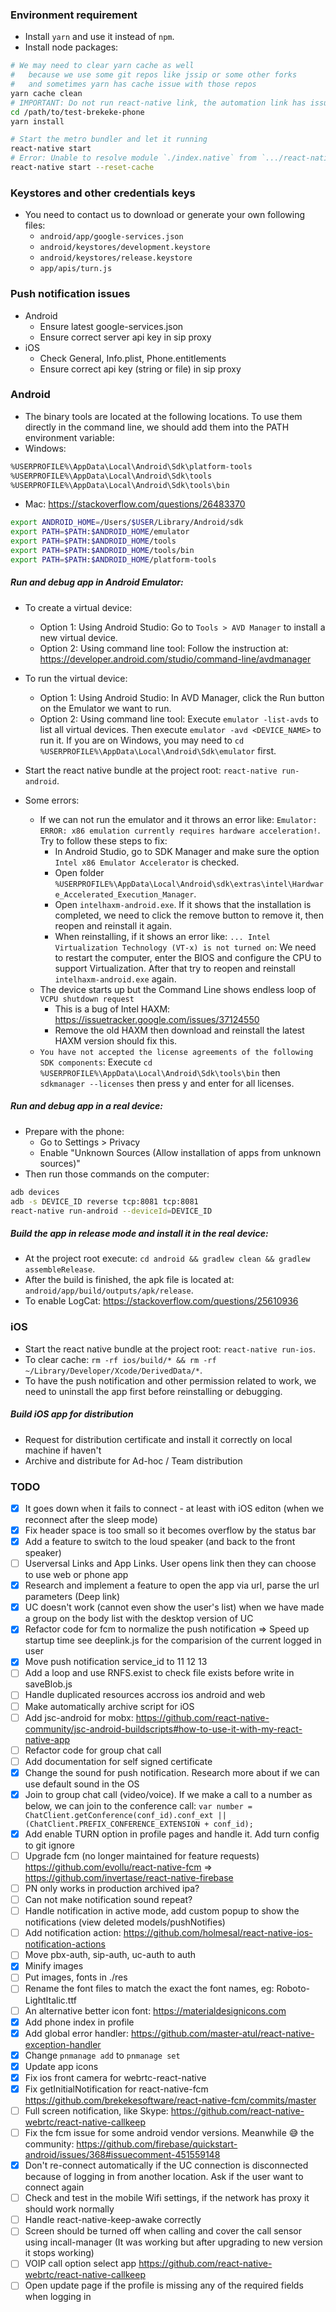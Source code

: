 ### Environment requirement

- Install `yarn` and use it instead of `npm`.
- Install node packages:

```sh
# We may need to clear yarn cache as well
#   because we use some git repos like jssip or some other forks
#   and sometimes yarn has cache issue with those repos
yarn cache clean
# IMPORTANT: Do not run react-native link, the automation link has issues, we already link them manually
cd /path/to/test-brekeke-phone
yarn install

# Start the metro bundler and let it running
react-native start
# Error: Unable to resolve module `./index.native` from `.../react-native/...`
react-native start --reset-cache
```

### Keystores and other credentials keys

- You need to contact us to download or generate your own following files:
  - `android/app/google-services.json`
  - `android/keystores/development.keystore`
  - `android/keystores/release.keystore`
  - `app/apis/turn.js`

### Push notification issues

- Android
  - Ensure latest google-services.json
  - Ensure correct server api key in sip proxy
- iOS
  - Check General, Info.plist, Phone.entitlements
  - Ensure correct api key (string or file) in sip proxy

### Android

- The binary tools are located at the following locations. To use them directly in the command line, we should add them into the PATH environment variable:
- Windows:

```sh
%USERPROFILE%\AppData\Local\Android\Sdk\platform-tools
%USERPROFILE%\AppData\Local\Android\Sdk\tools
%USERPROFILE%\AppData\Local\Android\Sdk\tools\bin
```

- Mac: https://stackoverflow.com/questions/26483370

```sh
export ANDROID_HOME=/Users/$USER/Library/Android/sdk
export PATH=$PATH:$ANDROID_HOME/emulator
export PATH=$PATH:$ANDROID_HOME/tools
export PATH=$PATH:$ANDROID_HOME/tools/bin
export PATH=$PATH:$ANDROID_HOME/platform-tools
```

##### Run and debug app in Android Emulator:

- To create a virtual device:
  - Option 1: Using Android Studio: Go to `Tools > AVD Manager` to install a new virtual device.
  - Option 2: Using command line tool: Follow the instruction at: https://developer.android.com/studio/command-line/avdmanager
- To run the virtual device:
  - Option 1: Using Android Studio: In AVD Manager, click the Run button on the Emulator we want to run.
  - Option 2: Using command line tool: Execute `emulator -list-avds` to list all virtual devices. Then execute `emulator -avd <DEVICE_NAME>` to run it. If you are on Windows, you may need to `cd %USERPROFILE%\AppData\Local\Android\Sdk\emulator` first.
- Start the react native bundle at the project root: `react-native run-android`.

- Some errors:
  - If we can not run the emulator and it throws an error like: `Emulator: ERROR: x86 emulation currently requires hardware acceleration!`. Try to follow these steps to fix:
    - In Android Studio, go to SDK Manager and make sure the option `Intel x86 Emulator Accelerator` is checked.
    - Open folder `%USERPROFILE%\AppData\Local\Android\sdk\extras\intel\Hardware_Accelerated_Execution_Manager`.
    - Open `intelhaxm-android.exe`. If it shows that the installation is completed, we need to click the remove button to remove it, then reopen and reinstall it again.
    - When reinstalling, if it shows an error like: `... Intel Virtualization Technology (VT-x) is not turned on`: We need to restart the computer, enter the BIOS and configure the CPU to support Virtualization. After that try to reopen and reinstall `intelhaxm-android.exe` again.
  - The device starts up but the Command Line shows endless loop of `VCPU shutdown request`
    - This is a bug of Intel HAXM: https://issuetracker.google.com/issues/37124550
    - Remove the old HAXM then download and reinstall the latest HAXM version should fix this.
  - `You have not accepted the license agreements of the following SDK components`: Execute `cd %USERPROFILE%\AppData\Local\Android\Sdk\tools\bin` then `sdkmanager --licenses` then press y and enter for all licenses.

##### Run and debug app in a real device:

- Prepare with the phone:
  - Go to Settings > Privacy
  - Enable "Unknown Sources (Allow installation of apps from unknown sources)"
- Then run those commands on the computer:

```sh
adb devices
adb -s DEVICE_ID reverse tcp:8081 tcp:8081
react-native run-android --deviceId=DEVICE_ID
```

##### Build the app in release mode and install it in the real device:

- At the project root execute: `cd android && gradlew clean && gradlew assembleRelease`.
- After the build is finished, the apk file is located at: `android/app/build/outputs/apk/release`.
- To enable LogCat: https://stackoverflow.com/questions/25610936

### iOS

- Start the react native bundle at the project root: `react-native run-ios`.
- To clear cache: `rm -rf ios/build/* && rm -rf ~/Library/Developer/Xcode/DerivedData/*`.
- To have the push notification and other permission related to work, we need to uninstall the app first before reinstalling or debugging.

##### Build iOS app for distribution

- Request for distribution certificate and install it correctly on local machine if haven't
- Archive and distribute for Ad-hoc / Team distribution

### TODO

- [x] It goes down when it fails to connect - at least with iOS editon (when we reconnect after the sleep mode)
- [x] Fix header space is too small so it becomes overflow by the status bar
- [x] Add a feature to switch to the loud speaker (and back to the front speaker)
- [ ] Userversal Links and App Links. User opens link then they can choose to use web or phone app
- [x] Research and implement a feature to open the app via url, parse the url parameters (Deep link)
- [x] UC doesn't work (cannot even show the user's list) when we have made a group on the body list with the desktop version of UC
- [x] Refactor code for fcm to normalize the push notification => Speed up startup time see deeplink.js for the comparision of the current logged in user
- [x] Move push notification service_id to 11 12 13
- [ ] Add a loop and use RNFS.exist to check file exists before write in saveBlob.js
- [ ] Handle duplicated resources accross ios android and web
- [ ] Make automatically archive script for iOS
- [ ] Add jsc-android for mobx: https://github.com/react-native-community/jsc-android-buildscripts#how-to-use-it-with-my-react-native-app
- [ ] Refactor code for group chat call
- [ ] Add documentation for self signed certificate
- [x] Change the sound for push notification. Research more about if we can use default sound in the OS
- [x] Join to group chat call (video/voice). If we make a call to a number as below, we can join to the conference call: `var number = ChatClient.getConference(conf_id).conf_ext || (ChatClient.PREFIX_CONFERENCE_EXTENSION + conf_id);`
- [x] Add enable TURN option in profile pages and handle it. Add turn config to git ignore
- [ ] Upgrade fcm (no longer maintained for feature requests) https://github.com/evollu/react-native-fcm => https://github.com/invertase/react-native-firebase
- [ ] PN only works in production archived ipa?
- [ ] Can not make notification sound repeat?
- [ ] Handle notification in active mode, add custom popup to show the notifications (view deleted models/pushNotifies)
- [ ] Add notification action: https://github.com/holmesal/react-native-ios-notification-actions
- [ ] Move pbx-auth, sip-auth, uc-auth to auth
- [x] Minify images
- [ ] Put images, fonts in ./res
- [ ] Rename the font files to match the exact the font names, eg: Roboto-LightItalic.ttf
- [ ] An alternative better icon font: https://materialdesignicons.com
- [x] Add phone index in profile
- [x] Add global error handler: https://github.com/master-atul/react-native-exception-handler
- [x] Change `pnmanage add` to `pnmanage set`
- [x] Update app icons
- [x] Fix ios front camera for webrtc-react-native
- [x] Fix getInitialNotification for react-native-fcm https://github.com/brekekesoftware/react-native-fcm/commits/master
- [ ] Full screen notification, like Skype: https://github.com/react-native-webrtc/react-native-callkeep
- [ ] Fix the fcm issue for some android vendor versions. Meanwhile 😅 the community: https://github.com/firebase/quickstart-android/issues/368#issuecomment-451559148
- [x] Don't re-connect automatically if the UC connection is disconnected because of logging in from another location. Ask if the user want to connect again
- [ ] Check and test in the mobile Wifi settings, if the network has proxy it should work normally
- [ ] Handle react-native-keep-awake correctly
- [ ] Screen should be turned off when calling and cover the call sensor using incall-manager (It was working but after upgrading to new version it stops working)
- [ ] VOIP call option select app https://github.com/react-native-webrtc/react-native-callkeep
- [ ] Open update page if the profile is missing any of the required fields when logging in
